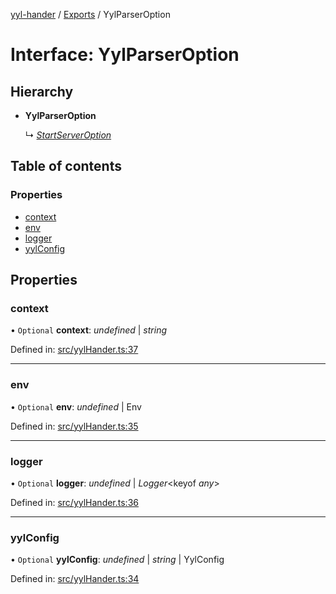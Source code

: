 [yyl-hander](../README.md) / [Exports](../modules.md) / YylParserOption

# Interface: YylParserOption

## Hierarchy

* **YylParserOption**

  ↳ [*StartServerOption*](startserveroption.md)

## Table of contents

### Properties

- [context](yylparseroption.md#context)
- [env](yylparseroption.md#env)
- [logger](yylparseroption.md#logger)
- [yylConfig](yylparseroption.md#yylconfig)

## Properties

### context

• `Optional` **context**: *undefined* \| *string*

Defined in: [src/yylHander.ts:37](https://github.com/yyl-team/yyl-hander/blob/b508f30/src/yylHander.ts#L37)

___

### env

• `Optional` **env**: *undefined* \| Env

Defined in: [src/yylHander.ts:35](https://github.com/yyl-team/yyl-hander/blob/b508f30/src/yylHander.ts#L35)

___

### logger

• `Optional` **logger**: *undefined* \| *Logger*<keyof *any*\>

Defined in: [src/yylHander.ts:36](https://github.com/yyl-team/yyl-hander/blob/b508f30/src/yylHander.ts#L36)

___

### yylConfig

• `Optional` **yylConfig**: *undefined* \| *string* \| YylConfig

Defined in: [src/yylHander.ts:34](https://github.com/yyl-team/yyl-hander/blob/b508f30/src/yylHander.ts#L34)
